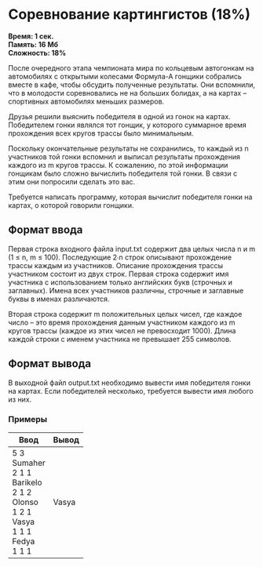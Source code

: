 <h1 class="title">Соревнование картингистов (18%)</h1>
<p><b>Время: 1 сек.<br>Память: 16 Мб<br>Сложность: 18%</b></p>
<p>После очередного этапа чемпионата мира по кольцевым автогонкам на автомобилях с открытыми колесами Формула-А гонщики собрались вместе в кафе, чтобы обсудить полученные результаты. Они вспомнили, что в молодости соревновались не на больших болидах, а на картах – спортивных автомобилях меньших размеров.</p>
<p>Друзья решили выяснить победителя в одной из гонок на картах. Победителем гонки являлся тот гонщик, у которого суммарное время прохождения всех кругов трассы было минимальным.</p>
<p>Поскольку окончательные результаты не сохранились, то каждый из n участников той гонки вспомнил и выписал результаты прохождения каждого из m кругов трассы. К сожалению, по этой информации гонщикам было сложно вычислить победителя той гонки. В связи с этим они попросили сделать это вас.</p>
<p>Требуется написать программу, которая вычислит победителя гонки на картах, о которой говорили гонщики.</p>
<h2>Формат ввода</h2>
<p>Первая строка входного файла input.txt содержит два целых числа n и m (1 ≤ n, m ≤ 100). Последующие 2∙n строк описывают прохождение трассы каждым из участников. Описание прохождения трассы участником состоит из двух строк. Первая строка содержит имя участника с использованием только английских букв (строчных и заглавных). Имена всех участников различны, строчные и заглавные буквы в именах различаются.</p>
<p>Вторая строка содержит m положительных целых чисел, где каждое число – это время прохождения данным участником каждого из m кругов трассы (каждое из этих чисел не превосходит 1000). Длина каждой строки с именем участника не превышает 255 символов.</p>
<h2>Формат вывода</h2>
<p>В выходной файл output.txt необходимо вывести имя победителя гонки на картах. Если победителей несколько, требуется вывести имя любого из них.</p>
<h3>Примеры</h3>
<table class="sample-tests">
<thead>
    <tr>
        <th>Ввод</th>
        <th>Вывод</th>
    </tr>
</thead>
<tbody>
        <tr>
            <td>5 3<br>
                Sumaher<br>
                2 1 1<br>
                Barikelo<br>
                2 1 2<br>
                Olonso<br>
                1 2 1<br>
                Vasya<br>
                1 1 1<br>
                Fedya<br>
                1 1 1</td>
            <td>Vasya</td>
        </tr>
    </tbody>
</table>

